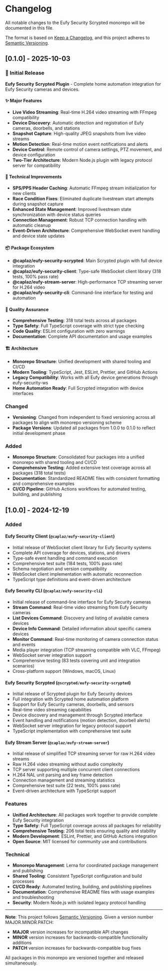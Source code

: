 # Changelog

All notable changes to the Eufy Security Scrypted monorepo will be documented in this file.

The format is based on [Keep a Changelog](https://keepachangelog.com/en/1.0.0/),
and this project adheres to [Semantic Versioning](https://semver.org/spec/v2.0.0.html).

## [0.1.0] - 2025-10-03

### 🎉 Initial Release

**Eufy Security Scrypted Plugin** - Complete home automation integration for Eufy Security cameras and devices.

#### ✨ Major Features

- **Live Video Streaming**: Real-time H.264 video streaming with FFmpeg compatibility
- **Device Discovery**: Automatic detection and registration of Eufy cameras, doorbells, and stations
- **Snapshot Capture**: High-quality JPEG snapshots from live video streams
- **Motion Detection**: Real-time motion event notifications and alerts
- **Device Control**: Remote control of camera settings, PTZ movement, and device configuration
- **Two-Tier Architecture**: Modern Node.js plugin with legacy protocol server for compatibility

#### 🔧 Technical Improvements

- **SPS/PPS Header Caching**: Automatic FFmpeg stream initialization for new clients
- **Race Condition Fixes**: Eliminated duplicate livestream start attempts during snapshot capture
- **Enhanced State Management**: Improved livestream state synchronization with device status queries
- **Connection Management**: Robust TCP connection handling with automatic cleanup
- **Event-Driven Architecture**: Comprehensive WebSocket event handling and device state updates

#### 📦 Package Ecosystem

- **@caplaz/eufy-security-scrypted**: Main Scrypted plugin with full device integration
- **@caplaz/eufy-security-client**: Type-safe WebSocket client library (318 tests, 100% pass rate)
- **@caplaz/eufy-stream-server**: High-performance TCP streaming server for H.264 video
- **@caplaz/eufy-security-cli**: Command-line interface for testing and automation

#### 🧪 Quality Assurance

- **Comprehensive Testing**: 318 total tests across all packages
- **Type Safety**: Full TypeScript coverage with strict type checking
- **Code Quality**: ESLint configuration with zero warnings
- **Documentation**: Complete API documentation and usage examples

#### 🏗️ Architecture

- **Monorepo Structure**: Unified development with shared tooling and CI/CD
- **Modern Tooling**: TypeScript, Jest, ESLint, Prettier, and GitHub Actions
- **Legacy Compatibility**: Works with all Eufy device generations through eufy-security-ws
- **Home Automation Ready**: Full Scrypted integration with device interfaces

### Changed

- **Versioning**: Changed from independent to fixed versioning across all packages to align with monorepo versioning scheme
- **Package Versions**: Updated all packages from 1.0.0 to 0.1.0 to reflect initial development phase

### Added

- **Monorepo Structure**: Consolidated four packages into a unified monorepo with shared tooling and CI/CD
- **Comprehensive Testing**: Added extensive test coverage across all packages (318 total tests)
- **Documentation**: Standardized README files with consistent formatting and comprehensive examples
- **CI/CD Pipeline**: GitHub Actions workflows for automated testing, building, and publishing

## [1.0.0] - 2024-12-19

### Added

#### Eufy Security Client (`@caplaz/eufy-security-client`)

- Initial release of WebSocket client library for Eufy Security systems
- Complete API coverage for devices, stations, and drivers
- Type-safe event handling and command execution
- Comprehensive test suite (184 tests, 100% pass rate)
- Schema negotiation and version compatibility
- WebSocket client implementation with automatic reconnection
- TypeScript type definitions and event-driven architecture

#### Eufy Security CLI (`@caplaz/eufy-security-cli`)

- Initial release of command-line interface for Eufy Security cameras
- **Stream Command**: Real-time video streaming from Eufy Security cameras
- **List Devices Command**: Discovery and listing of available camera devices
- **Device Info Command**: Detailed information about specific camera devices
- **Monitor Command**: Real-time monitoring of camera connection status and events
- Media player integration (TCP streaming compatible with VLC, FFmpeg)
- WebSocket server integration support
- Comprehensive testing (83 tests covering unit and integration scenarios)
- Cross-platform support (Windows, macOS, Linux)

#### Eufy Security Scrypted (`@scrypted/eufy-security-scrypted`)

- Initial release of Scrypted plugin for Eufy Security devices
- Full integration with Scrypted home automation platform
- Support for Eufy Security cameras, doorbells, and sensors
- Real-time video streaming capabilities
- Device discovery and management through Scrypted interface
- Event handling and notifications (motion detection, doorbell alerts)
- WebSocket server integration for legacy protocol support
- TypeScript implementation with comprehensive test suite

#### Eufy Stream Server (`@caplaz/eufy-stream-server`)

- Initial release of simplified TCP streaming server for raw H.264 video streams
- Raw H.264 video streaming without audio complexity
- TCP server supporting multiple concurrent client connections
- H.264 NAL unit parsing and key frame detection
- Connection management and streaming statistics
- Comprehensive test suite (22 tests, 100% pass rate)
- Event-driven architecture with TypeScript support

### Features

- **Unified Architecture**: All packages work together to provide complete Eufy Security integration
- **Type Safety**: Full TypeScript coverage across all packages for reliability
- **Comprehensive Testing**: 206 total tests ensuring quality and stability
- **Modern Development**: ESLint, Prettier, and GitHub Actions integration
- **Open Source**: MIT licensed for community use and contributions

### Technical

- **Monorepo Management**: Lerna for coordinated package management and publishing
- **Shared Tooling**: Consistent TypeScript configuration and build processes
- **CI/CD Ready**: Automated testing, building, and publishing pipelines
- **Documentation**: Comprehensive README files with usage examples and troubleshooting
- **Security**: Modern Node.js with isolated legacy protocol handling

---

**Note**: This project follows [Semantic Versioning](https://semver.org/). Given a version number MAJOR.MINOR.PATCH:

- **MAJOR** version increases for incompatible API changes
- **MINOR** version increases for backwards-compatible functionality additions
- **PATCH** version increases for backwards-compatible bug fixes

All packages in this monorepo are versioned together and released simultaneously.
